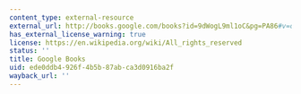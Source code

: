 ```yaml
---
content_type: external-resource
external_url: http://books.google.com/books?id=9dWogL9ml1oC&pg=PA86#v=onepage
has_external_license_warning: true
license: https://en.wikipedia.org/wiki/All_rights_reserved
status: ''
title: Google Books
uid: ede0ddb4-926f-4b5b-87ab-ca3d0916ba2f
wayback_url: ''
---
```

